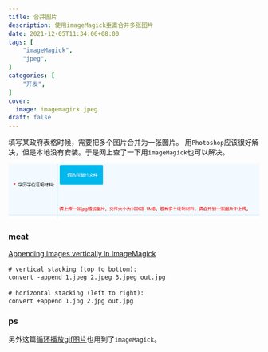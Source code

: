 ```yaml
---
title: 合并图片
description: 使用imageMagick垂直合并多张图片
date: 2021-12-05T11:34:06+08:00
tags: [
    "imageMagick",
    "jpeg",
]
categories: [
    "开发",
]
cover:
  image: imagemagick.jpeg
draft: false
---
```


填写某政府表格时候，需要把多个图片合并为一张图片。
用`Photoshop`应该很好解决，但是本地没有安装。于是网上查了一下用`imageMagick`也可以解决。


![append two picture ](append.png)

### meat

[Appending images vertically in ImageMagick](https://superuser.com/questions/316132/appending-images-vertically-in-imagemagick/316189)

```shell
# vertical stacking (top to bottom):
convert -append 1.jpeg 2.jpeg 3.jpeg out.jpg

# horizontal stacking (left to right):
convert +append 1.jpg 2.jpg out.jpg
```

### ps

另外这篇[循环播放gif图片](/posts/gif-loop/)也用到了`imageMagick`。
